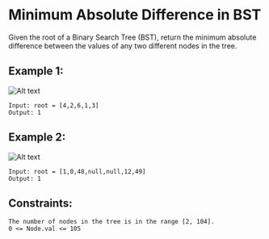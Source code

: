 # Minimum Absolute Difference in BST

Given the root of a Binary Search Tree (BST), return the minimum absolute difference between the values of any two different nodes in the tree.

## Example 1:
![Alt text](https://assets.leetcode.com/uploads/2021/02/05/bst1.jpg)

```
Input: root = [4,2,6,1,3]
Output: 1
```

## Example 2:
![Alt text](https://assets.leetcode.com/uploads/2021/02/05/bst2.jpg)

```
Input: root = [1,0,48,null,null,12,49]
Output: 1
```

## Constraints:

```
The number of nodes in the tree is in the range [2, 104].
0 <= Node.val <= 105
```
